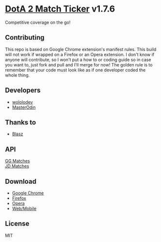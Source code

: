 # [DotA 2 Match Ticker](http://dotaprj.me) v1.7.6
Competitive coverage on the go!

## Contributing
This repo is based on Google Chrome extension's manifest rules. This build will not work if wrapped on a Firefox or an Opera extension. I don't know if anyone will contribute, so I won't put a how to or coding guide so in case you want to, just fork and pull and I'll merge for now! The golden rule is to remember that your code must look like as if one developer coded the whole thing.

## Developers
* [wololodev](https://github.com/wololodev)
* [MasterOdin](https://github.com/MasterOdin)

## Thanks to
*  [Blasz](https://github.com/Blasz)

## API
[GG Matches](http://api.dotaprj.me/v2/gg/)  
[JD Matches](http://api.dotaprj.me/v2/jd/)

## Download  
*  [Google Chrome](https://chrome.google.com/webstore/detail/dota-2-match-ticker/nejdjlaibiicicciokonbbkecjleilon/)  
*  [Firefox](https://addons.mozilla.org/en-US/firefox/addon/dota-2-match-ticker/)  
*  [Opera](https://addons.opera.com/en/extensions/details/dota-2-match-ticker/)  
*  [Web/Mobile](http://dotaprj.me/d2mt)  

## License
MIT
